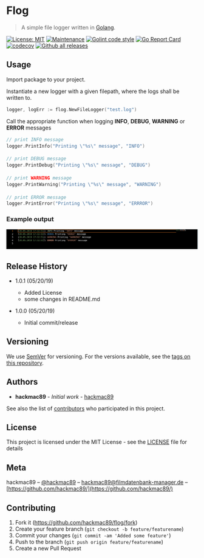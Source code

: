 # Flog
> A simple file logger written in [Golang](https://golang.org/).

[![License: MIT](https://img.shields.io/badge/License-MIT-yellow.svg)](https://opensource.org/licenses/MIT)
[![Maintenance](https://img.shields.io/badge/Maintained%3F-yes-green.svg)](https://github.com/hackmac89/flog/graphs/commit-activity)
[![Golint code style](https://img.shields.io/badge/code_style-Golint-CFB69A.svg)](https://github.com/golang/lint)
[![Go Report Card](https://goreportcard.com/badge/github.com/golang/crypto)](https://goreportcard.com/report/github.com/hackmac89/flog)
[![codecov](https://codecov.io/gh/hackmac89/flog/branch/master/graph/badge.svg)](https://codecov.io/gh/hackmac89/flog)
[![Github all releases](https://img.shields.io/github/downloads/hackmac89/go-share/total.svg)](https://github.com/hackmac89/flog/releases/)

## Usage

Import package to your project.

Instantiate a new logger with a given filepath, where the logs shall be written to.

```go
logger, logErr := flog.NewFileLogger("test.log")
```

Call the appropriate function when logging **INFO**, **DEBUG**, **WARNING** or **ERROR** messages

```go
// print INFO message
logger.PrintInfo("Printing \"%s\" message", "INFO")

// print DEBUG message
logger.PrintDebug("Printing \"%s\" message", "DEBUG")

// print WARNING message
logger.PrintWarning("Printing \"%s\" message", "WARNING")

// print ERROR message
logger.PrintError("Printing \"%s\" message", "ERRROR")
```

### Example output

![example](https://raw.githubusercontent.com/hackmac89/flog/master/example.png)

## Release History

* 1.0.1 (05/20/19)
    * Added License
    * some changes in README.md

* 1.0.0 (05/20/19)
    * Initial commit/release

## Versioning

We use [SemVer](http://semver.org/) for versioning. For the versions available, see the [tags on this repository](https://github.com/your/project/tags). 

## Authors

* **hackmac89** - *Initial work* - [hackmac89](https://github.com/hackmac89)

See also the list of [contributors](https://github.com/hackmac89/go-share/contributors) who participated in this project.

## License

This project is licensed under the MIT License - see the [LICENSE](LICENSE) file for details

## Meta

hackmac89 – [@hackmac89](https://twitter.com/hackmac89) – hackmac89@filmdatenbank-manager.de – [https://github.com/hackmac89/](https://github.com/hackmac89/)

## Contributing

1. Fork it (<https://github.com/hackmac89/flog/fork>)
2. Create your feature branch (`git checkout -b feature/featurename`)
3. Commit your changes (`git commit -am 'Added some feature'`)
4. Push to the branch (`git push origin feature/featurename`)
5. Create a new Pull Request
